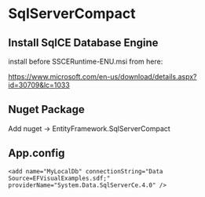 # SqlServerCompact 
## Install SqlCE Database Engine
install before SSCERuntime-ENU.msi from here:

https://www.microsoft.com/en-us/download/details.aspx?id=30709&lc=1033
## Nuget Package
Add nuget -> EntityFramework.SqlServerCompact

## App.config 
```
<add name="MyLocalDb" connectionString="Data Source=EFVisualExamples.sdf;" providerName="System.Data.SqlServerCe.4.0" />
```
